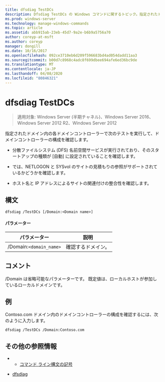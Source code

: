 ```yaml
---
title: dfsdiag TestDCs
description: Dfsdiag TestDCs の Windows コマンドに関するトピック。指定されたドメインのドメインコントローラーの構成を確認します。
ms.prod: windows-server
ms.technology: manage-windows-commands
ms.topic: article
ms.assetid: abb915ab-23eb-45d7-9a2e-b6b9a5756a70
author: coreyp-at-msft
ms.author: coreyp
manager: dongill
ms.date: 10/16/2017
ms.openlocfilehash: 092ce3710eb6d209f596683bd4ad054dadd11aa3
ms.sourcegitcommit: b00d7c8968c4adc8f699dbee694afe6ed36bc9de
ms.translationtype: MT
ms.contentlocale: ja-JP
ms.lasthandoff: 04/08/2020
ms.locfileid: "80846321"
---
```

# <a name="dfsdiag-testdcs"></a>dfsdiag TestDCs

>適用対象: Windows Server (半期チャネル)、Windows Server 2016、Windows Server 2012 R2、Windows Server 2012

指定されたドメイン内の各ドメインコントローラーで次のテストを実行して、ドメインコントローラーの構成を確認します。  
  
-   分散ファイルシステム (DFS) 名前空間サービスが実行されており、そのスタートアップの種類が [自動] に設定されていることを確認します。  
  
-   では、NETLOGON と SYSvol のサイトの見積もりの参照がサポートされているかどうかを確認します。  
  
-   ホスト名と IP アドレスによるサイトの関連付けの整合性を確認します。

## <a name="syntax"></a>構文  
  
```  
dfsdiag /TestDCs [/Domain:<Domain name>]  
```  
  
#### <a name="parameters"></a>パラメーター  
  
|パラメーター|説明|  
|-------|--------|  
|/Domain:`<domain_name>`|確認するドメイン。|  
  
## <a name="remarks"></a>コメント  

/Domain は省略可能なパラメーターです。 既定値は、ローカルホストが参加しているローカルドメインです。  
  
## <a name="examples"></a><a name=BKMK_Examples></a>例  
Contoso.com ドメイン内のドメインコントローラーの構成を確認するには、次のように入力します。  
  
```  
dfsdiag /TestDCs /Domain:Contoso.com  
```  
  
## <a name="additional-references"></a>その他の参照情報  
  
-   - [コマンド ライン構文の記号](command-line-syntax-key.md)  
  
-   [dfsdiag](dfsdiag.md)  
  


